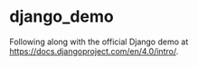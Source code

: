 # django_demo
Following along with the official Django demo at https://docs.djangoproject.com/en/4.0/intro/.
